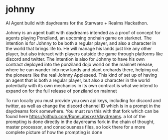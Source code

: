 # johnny

AI Agent build with daydreams for the Starware + Realms Hackathon. 

Johnny is an agent built with daydreams intended as a proof of concept for agents playing Ponziland, an upcoming onchain game on starknet. The intention is for Johnny to be both a regular player, and also a character in the world that brings life to. He will manage his lands just like any other player, but also interact with players outside the game through platforms like discord and twitter. The intention is also for Johnny to have his own contract deployed into the ponziland dojo world on the mainnet release, where he can wander into new lands and plant orchards there, helping out the pioneers like the real Johnny Appleseed. This kind of set up of having an agent that is both a regular player, but also a character in the world potentially with its own mechanics in its own contract is what we intend to expand on for the full release of ponziland on mainnet


To run locally you must provide you own api keys, including for discord and twitter, as well as change the discord channel ID which is in a prompt in the daydreams fork somewhere. You must run this with that fork which can be found here https://github.com/RuneLabsxyz/daydreams. a lot of the prompting is done directly in the daydreams fork in the chain of thought, master processor, and consciousness files, so look there for a more complete picture of how the prompting is done


